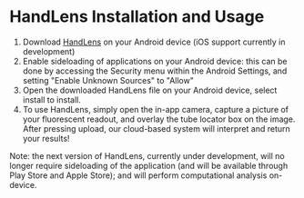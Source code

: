 # HandLens Installation and Usage

1. Download [HandLens](https://github.com/broadinstitute/Handlens/raw/master/android_app/HandLens-v1.2.apk) on your Android device (iOS support currently in development)
2. Enable sideloading of applications on your Android device: this can be done by accessing the Security menu within the Android Settings, and setting "Enable Unknown Sources" to "Allow"
3. Open the downloaded HandLens file on your Android device, select install to install.
4. To use HandLens, simply open the in-app camera, capture a picture of your fluorescent readout, and overlay the tube locator box on the image. After pressing upload, our cloud-based system will interpret and return your results!

Note: the next version of HandLens, currently under development, will no longer require sideloading of the application (and will be available through Play Store and Apple Store); and will perform computational analysis on-device. 
